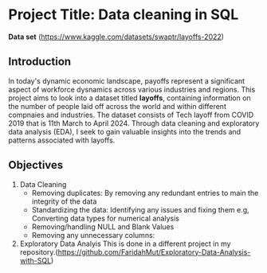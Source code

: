 # Project Title: Data cleaning in SQL

**Data set** (https://www.kaggle.com/datasets/swaptr/layoffs-2022)

## Introduction
In today's dynamic economic landscape, payoffs represent a significant aspect of workforce dysnamics across various industries and regions.
This project aims to look into a dataset titled **layoffs**, containing information on the number of people laid off across the world and within different compnaies and industries. The dataset consists of Tech layoff from COVID 2019 that is 11th March to April 2024.
Through data cleaning and exploratory data analysis (EDA), I seek to gain valuable insights into the trends and patterns associated with layoffs. 

## Objectives
1. Data Cleaning
   * Removing duplicates: By removing any redundant entries to main the     integrity of the data
   * Standardizing the data: Identifying any issues and fixing them e.g, Converting data types for numerical analysis
   * Removing/handling NULL and Blank Values
   * Removing any unnecessary columns:
2. Exploratory Data Analyis
  This is done in a different project in my repository.(https://github.com/FaridahMut/Exploratory-Data-Analysis-with-SQL)








